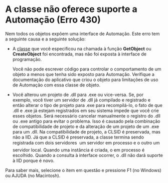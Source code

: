 
# A classe não oferece suporte a Automação (Erro 430)

Nem todos os objetos expõem uma interface de Automação. Este erro tem a seguinte causa e a seguinte solução:



- A [classe](b8bdf64f-5920-1ae9-16d0-b26d09524a30.md) que você especificou na chamada à função **GetObject** ou **CreateObject** foi encontrada, mas não foi exposta à interface de programação.
    
    Você não pode escrever código para controlar o comportamento de um objeto a menos que tenha sido exposto para Automação. Verifique a documentação do aplicativo que criou o objeto para limitações de uso de Automação com essa classe de objeto.
    
- Você alterou um projeto de .dll para .exe ou vice-versa. Se, por exemplo, você tiver um servidor de .dll já compilado e registrado e então alterar o tipo de projeto para .exe para recompilá-lo, o fato de que .dll e .exe já estejam registrados em seu sistema impede que você crie esses objetos. Será necessário cancelar manualmente o registro do .dll ou .exe antigo para evitar o problema. Isso é causado pela combinação de compatibilidade de projeto e da alteração de um projeto de um .exe para um .dll. Na compatibilidade de projeto, a CLSID é preservada, mas não a IID. Já que a CLSID é preservada, a classe termina sendo registrada com dois servidores  um servidor em processo e o outro um servidor local. Quando uma instância é criada, o em processo é escolhido. Quando a consulta à interface ocorrer, o .dll não dará suporte à IID porque é novo.
    

Para saber mais, selecione o item em questão e pressione F1 (no Windows) ou AJUDA (no Macintosh).
